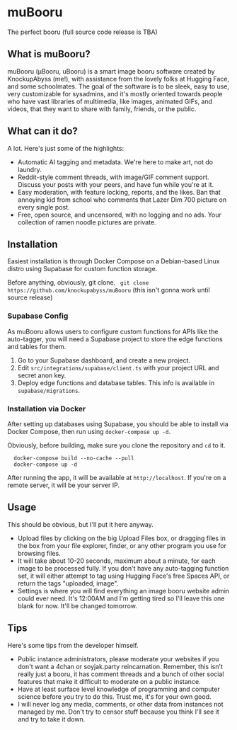 # muBooru
The perfect booru
(full source code release is TBA)


## What is muBooru?
muBooru (μBooru, uBooru) is a smart image booru software created by KnockupAbyss (me!), with assistance from the lovely folks at Hugging Face, and some schoolmates. The goal of the software is to be sleek, easy to use, very customizable for sysadmins, and it's mostly oriented towards people who have vast libraries of multimedia, like images, animated GIFs, and videos, that they want to share with family, friends, or the public.

## What can it do?
A lot. Here's just some of the highlights:
* Automatic AI tagging and metadata. We're here to make art, not do laundry.
* Reddit-style comment threads, with image/GIF comment support. Discuss your posts with your peers, and have fun while you're at it.
* Easy moderation, with feature locking, reports, and the likes. Ban that annoying kid from school who comments that Lazer Dim 700 picture on every single post.
* Free, open source, and uncensored, with no logging and no ads. Your collection of ramen noodle pictures are private.

## Installation
Easiest installation is through Docker Compose on a Debian-based Linux distro using Supabase for custom function storage.

Before anything, obviously, git clone.
``` git clone https://github.com/knockupabyss/muBooru``` (this isn't gonna work until source release)

### Supabase Config
As muBooru allows users to configure custom functions for APIs like the auto-tagger, you will need a Supabase project to store the edge functions and tables for them.

1. Go to your Supabase dashboard, and create a new project.
2. Edit `src/integrations/supabase/client.ts` with your project URL and secret anon key.
3. Deploy edge functions and database tables. This info is available in `supabase/migrations`.

### Installation via Docker
After setting up databases using Supabase, you should be able to install via Docker Compose, then run using `docker-compose up -d`.

Obviously, before building, make sure you clone the repository and `cd` to it.
```
  docker-compose build --no-cache --pull
  docker-compose up -d
```

After running the app, it will be available at `http://localhost`. If you're on a remote server, it will be your server IP.


## Usage

This should be obvious, but I'll put it here anyway. 

* Upload files by clicking on the big Upload Files box, or dragging files in the box from your file explorer, finder, or any other program you use for browsing files. 
* It will take about 10-20 seconds, maximum about a minute, for each image to be processed fully. If you don't have any auto-tagging function set, it will either attempt to tag using Hugging Face's free Spaces API, or return the tags "uploaded, image". 
* Settings is where you will find everything an image booru website admin could ever need. It's 12:00AM and I'm getting tired so I'll leave this one blank for now. It'll be changed tomorrow.

## Tips
Here's some tips from the developer himself.

* Public instance administrators, please moderate your websites if you don't want a 4chan or soyjak.party reincarnation. Remember, this isn't really just a booru, it has comment threads and a bunch of other social features that make it difficult to moderate on a public instance.
* Have at least surface level knowledge of programming and computer science before you try to do this. Trust me, it's for your own good.
* I will never log any media, comments, or other data from instances not managed by me. Don't try to censor stuff because you think I'll see it and try to take it down.
